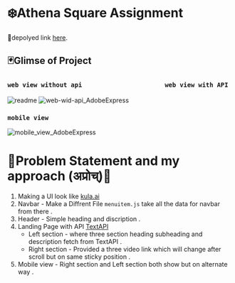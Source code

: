 

# ❄️Athena Square Assignment

📌depolyed link  [here](https://athena-assignment.vercel.app/).

## 🃏Glimse of Project


### `web view without api` &nbsp;&nbsp;&nbsp;&nbsp;&nbsp;&nbsp;&nbsp;&nbsp;&nbsp;&nbsp;&nbsp;&nbsp;&nbsp;&nbsp; &nbsp;&nbsp;&nbsp;&nbsp;&nbsp;&nbsp;&nbsp;&nbsp;&nbsp;&nbsp;&nbsp;&nbsp;&nbsp;  &nbsp; &nbsp; &nbsp; &nbsp; &nbsp; &nbsp; &nbsp; &nbsp; &nbsp;  `web view with API`
![readme](https://user-images.githubusercontent.com/65603830/213916344-2dec2da7-7b8b-4fe8-ac9b-22f2dbd860de.gif)
![web-wid-api_AdobeExpress](https://user-images.githubusercontent.com/65603830/213916727-f0be96be-890a-4f16-84ea-4a1137fb9d78.gif)

### `mobile view`

![mobile_view_AdobeExpress](https://user-images.githubusercontent.com/65603830/213916886-5f06d1ca-ce01-48fa-8221-88518ff45891.gif)

# 🐸Problem Statement and my approach (अप्रोच्‌)🐸

1. Making a UI look like [kula.ai](kula.ai)
2. Navbar - Make a Diffrent File `menuitem.js` take all the data for navbar from there .
3. Header - Simple heading and discription .
4. Landing Page with API [TextAPI](https://mocki.io/v1/ee762599-31ae-4a3d-a6c7-d596525945e1) 
   - Left section -  where three section heading subheading and description fetch from TextAPI .
   - Right section - Provided a three video link which will change after scroll but on same sticky position .
5. Mobile view - Right section and Left section both show but on alternate way .

